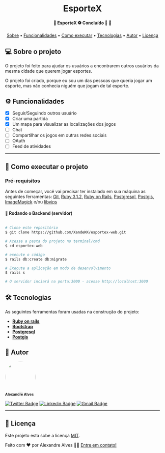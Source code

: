 <h1 align="center">
    EsporteX
</h1>

<h4 align="center"> 
    🚧  EsporteX ⚽ Concluído 🚀 🚧
</h4>

<p align="center">
 <a href="#-sobre-o-projeto">Sobre</a> •
 <a href="#-funcionalidades">Funcionalidades</a> •
 <a href="#-como-executar-o-projeto">Como executar</a> • 
 <a href="#-tecnologias">Tecnologias</a> • 
 <a href="#-autor">Autor</a> • 
 <a href="#user-content--licença">Licença</a>
</p>


## 💻 Sobre o projeto

O projeto foi feito para ajudar os usuários a encontrarem outros usuários da mesma cidade que querem jogar esportes.

O projeto foi criado, porque eu sou um das pessoas que queria jogar um esporte, mas não conhecia niguém que jogam de tal esporte.


## ⚙️ Funcionalidades

- [x] Seguir/Seguindo outros usuário
- [x] Criar uma partida
- [x] Um mapa para visualizar as localizações dos jogos
- [ ] Chat
- [ ] Compartilhar os jogos em outras redes sociais
- [ ] OAuth
- [ ] Feed de atividades
---

## 🚀 Como executar o projeto

### Pré-requisitos

Antes de começar, você vai precisar ter instalado em sua máquina as seguintes ferramentas:
[Git](https://git-scm.com), [Ruby 3.1.2](https://www.ruby-lang.org/en/),  [Ruby on Rails](https://rubyonrails.org/), [Postgresql](https://www.postgresql.org/), [Postgis](https://github.com/rgeo/activerecord-postgis-adapter), [ImageMagick](https://imagemagick.org/index.php) e/ou [libvips](https://github.com/libvips/libvips) 

#### 🎲 Rodando o Backend (servidor)

```bash

# Clone este repositório
$ git clone https://github.com/XandeKK/esportex-web.git

# Acesse a pasta do projeto no terminal/cmd
$ cd esportex-web

# execute o código
$ rails db:create db:migrate

# Execute a aplicação em modo de desenvolvimento
$ rails s

# O servidor inciará na porta:3000 - acesse http://localhost:3000

```

## 🛠 Tecnologias

As seguintes ferramentas foram usadas na construção do projeto:

-   **[Ruby on rails](https://rubyonrails.org/)**
-   **[Bootstrap](https://getbootstrap.com/)**
-   **[Postgresql](https://www.postgresql.org/)**
-   **[Postgis](https://postgis.net/)**



## 🦸 Autor

 <img style="border-radius: 50%;" src="https://avatars.githubusercontent.com/u/80427458?v=4" width="100px;" alt=""/>
 <br />
 <sub><b>Alexandre Alves</b></sub>
 <br />

[![Twitter Badge](https://img.shields.io/badge/-@art_xande-1ca0f1?style=flat-square&labelColor=1ca0f1&logo=twitter&logoColor=white&link=https://twitter.com/art_xande)](https://twitter.com/art_xande) [![Linkedin Badge](https://img.shields.io/badge/-Alexandre-blue?style=flat-square&logo=Linkedin&logoColor=white&link=https://www.linkedin.com/in/alexandre-dos-santos-alves-707921206/)](https://www.linkedin.com/in/alexandre-dos-santos-alves-707921206/) 
[![Gmail Badge](https://img.shields.io/badge/-alexandre.dosa@gmail.com-c14438?style=flat-square&logo=Gmail&logoColor=white&link=mailto:alexandre.dosa@gmail.com)](mailto:alexandre.dosa@gmail.com)

---

## 📝 Licença

Este projeto esta sobe a licença [MIT](./LICENSE).

Feito com ❤️ por Alexandre Alves 👋🏽 [Entre em contato!](https://www.linkedin.com/in/alexandre-dos-santos-alves-707921206/)
